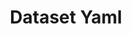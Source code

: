---
layout: default
title: Dataset Yaml
permalink: /cli/dataset-yaml/
nav_order: 2
parent: CLI
has_children: true
---